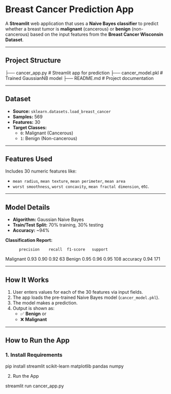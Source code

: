 

#  Breast Cancer Prediction App

A **Streamlit** web application that uses a **Naive Bayes classifier** to predict whether a breast tumor is **malignant** (cancerous) or **benign** (non-cancerous) based on the input features from the **Breast Cancer Wisconsin Dataset**.

---

##  Project Structure

├── cancer_app.py # Streamlit app for prediction
├── cancer_model.pkl # Trained GaussianNB model
├── README.md # Project documentation

---

##  Dataset

- **Source:** `sklearn.datasets.load_breast_cancer`
- **Samples:** 569
- **Features:** 30
- **Target Classes:** 
  - `0`: Malignant (Cancerous)
  - `1`: Benign (Non-cancerous)

---

##  Features Used

Includes 30 numeric features like:
- `mean radius`, `mean texture`, `mean perimeter`, `mean area`
- `worst smoothness`, `worst concavity`, `mean fractal dimension`, etc.

---

##  Model Details

- **Algorithm:** Gaussian Naive Bayes
- **Train/Test Split:** 70% training, 30% testing
- **Accuracy:** ~94%

**Classification Report:**


          precision    recall  f1-score   support
Malignant 0.93 0.90 0.92 63
Benign 0.95 0.96 0.95 108
accuracy 0.94 171

---

##  How It Works

1. User enters values for each of the 30 features via input fields.
2. The app loads the pre-trained Naive Bayes model (`cancer_model.pkl`).
3. The model makes a prediction.
4. Output is shown as:
   - ✅ **Benign** or
   - ❌ **Malignant**

---

## How to Run the App

### 1. Install Requirements

pip install streamlit scikit-learn matplotlib pandas numpy


2. Run the App

streamlit run cancer_app.py
